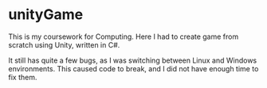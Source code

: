 # unityGame

This is my coursework for Computing. Here I had to create game from scratch using Unity, written in C#.

It still has quite a few bugs, as I was switching between Linux and Windows environments. This caused code to break, and I did not have enough time to fix them.

